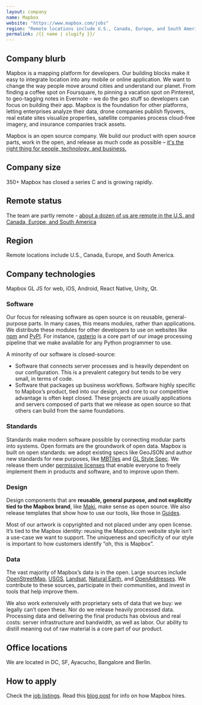 ```yaml
---
layout: company
name: Mapbox
website: "https://www.mapbox.com/jobs"
region: "Remote locations include U.S., Canada, Europe, and South America."
permalink: /{{ name | slugify }}/
---
```


## Company blurb

Mapbox is a mapping platform for developers. Our building blocks make it easy to integrate location into any mobile or online application. We want to change the way people move around cities and understand our planet.
From finding a coffee spot on Foursquare, to pinning a vacation spot on Pinterest, to geo-tagging notes in Evernote – we do the geo stuff so developers can focus on building their app. Mapbox is the foundation for other platforms, letting enterprises analyze their data, drone companies publish flyovers, real estate sites visualize properties, satellite companies process cloud-free imagery, and insurance companies track assets.

Mapbox is an open source company. We build our product with open source parts, work in the open, and release as much code as possible – [it's the right thing for people, technology, and business.](https://www.mapbox.com/about/open/)

## Company size

350+
Mapbox has closed a series C and is growing rapidly.

## Remote status

The team are partly remote - [about a dozen of us are remote in the U.S. and Canada, Europe, and South America](https://opensource.com/life/14/7/interview-justin-miller-mapbox)

## Region

Remote locations include U.S., Canada, Europe, and South America.

## Company technologies

Mapbox GL JS for web, iOS, Android, React Native, Unity, Qt.

### Software

Our focus for releasing software as open source is on reusable, general-purpose parts. In many cases, this means modules, rather than applications. We distribute these modules for other developers to use on websites like [npm](https://www.npmjs.com/) and [PyPI](https://pypi.python.org/pypi). For instance, [rasterio](https://github.com/mapbox/rasterio) is a core part of our image processing pipeline that we make available for any Python programmer to use.

A minority of our software is closed-source:

* Software that connects server processes and is heavily dependent on our configuration. This is a prevalent category but tends to be very small, in terms of code.
* Software that packages up business workflows. Software highly specific to Mapbox’s product, tied into our design, and core to our competitive advantage is often kept closed. These projects are usually applications and servers composed of parts that we release as open source so that others can build from the same foundations.


### Standards

Standards make modern software possible by connecting modular parts into systems. Open formats are the groundwork of open data. Mapbox is built on open standards: we adopt existing specs like GeoJSON and author new standards for new purposes, like [MBTiles](https://github.com/mapbox/mbtiles-spec) and [GL Style Spec](https://github.com/mapbox/mapbox-gl-style-spec). We release them under [permissive licenses](http://creativecommons.org/licenses/by/3.0/us/) that enable everyone to freely implement them in products and software, and to improve upon them.

### Design

Design components that are **reusable, general purpose, and not explicitly tied to the Mapbox brand**, like [Maki](https://www.mapbox.com/maki/), make sense as open source. We also release templates that show how to use our tools, like those in [Guides](https://www.mapbox.com/guides/).

Most of our artwork is copyrighted and not placed under any open license. It’s tied to the Mapbox identity: reusing the Mapbox.com website style isn’t a use-case we want to support. The uniqueness and specificity of our style is important to how customers identify “oh, this is Mapbox”.

### Data

The vast majority of Mapbox’s data is in the open. Large sources include [OpenStreetMap](http://www.openstreetmap.org/), [USGS](http://www.usgs.gov/), [Landsat](http://landsat.usgs.gov/), [Natural Earth](http://www.naturalearthdata.com/), and [OpenAddresses](http://openaddresses.io/). We contribute to these sources, participate in their communities, and invest in tools that help improve them.

We also work extensively with proprietary sets of data that we buy: we legally can’t open these. Nor do we release heavily processed data. Processing data and delivering the final products has obvious and real costs: server infrastructure and bandwidth, as well as labor. Our ability to distill meaning out of raw material is a core part of our product.

## Office locations

We are located in DC, SF, Ayacucho, Bangalore and Berlin.

## How to apply

Check the [job listings](https://www.mapbox.com/jobs/).
Read this [blog post](https://www.linkedin.com/pulse/how-we-hire-mapbox-nate-perkins) for info on how Mapbox hires.